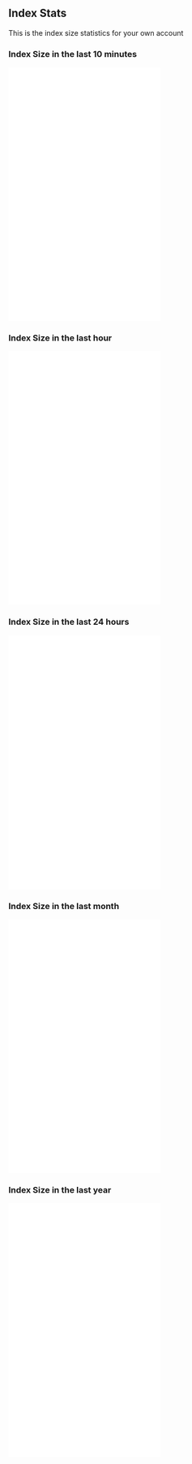## Index Stats

This is the index size statistics for your own account

### Index Size in the last 10 minutes

<iframe src="/en/api/graph/index_size_histogram_per10minutes.html" height="500" style="border:none;" scrolling="no" onload="this.style.width=(this.contentWindow.document.body.scrollWidth+20)+'px';this.style.height=(this.contentWindow.document.body.scrollHeight+20)+'px';"></iframe>

### Index Size in the last hour

<iframe src="/en/api/graph/index_size_histogram_per1hour.html" height="500" style="border:none;" scrolling="no" onload="this.style.width=(this.contentWindow.document.body.scrollWidth+20)+'px';this.style.height=(this.contentWindow.document.body.scrollHeight+20)+'px';"></iframe>

### Index Size in the last 24 hours

<iframe src="/en/api/graph/index_size_histogram_per1day.html" height="500" style="border:none;" scrolling="no" onload="this.style.width=(this.contentWindow.document.body.scrollWidth+20)+'px';this.style.height=(this.contentWindow.document.body.scrollHeight+20)+'px';"></iframe>

### Index Size in the last month

<iframe src="/en/api/graph/index_size_histogram_per1month.html" height="500" style="border:none;" scrolling="no" onload="this.style.width=(this.contentWindow.document.body.scrollWidth+20)+'px';this.style.height=(this.contentWindow.document.body.scrollHeight+20)+'px';"></iframe>

### Index Size in the last year

<iframe src="/en/api/graph/index_size_histogram_per1year.html" height="500" style="border:none;" scrolling="no" onload="this.style.width=(this.contentWindow.document.body.scrollWidth+20)+'px';this.style.height=(this.contentWindow.document.body.scrollHeight+20)+'px';"></iframe>

